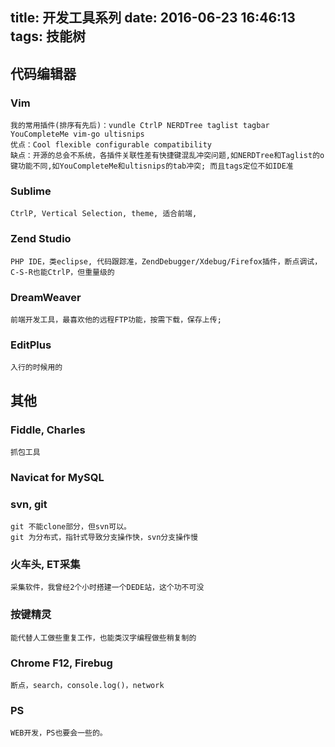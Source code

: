 title: 开发工具系列
date: 2016-06-23 16:46:13
tags: 技能树
---

## 代码编辑器

### Vim 
    我的常用插件(排序有先后)：vundle CtrlP NERDTree taglist tagbar YouCompleteMe vim-go ultisnips
    优点：Cool flexible configurable compatibility 
    缺点：开源的总会不系统，各插件关联性差有快捷键混乱冲突问题,如NERDTree和Taglist的o键功能不同,如YouCompleteMe和ultisnips的tab冲突; 而且tags定位不如IDE准

### Sublime
    CtrlP, Vertical Selection, theme, 适合前端, 
    
### Zend Studio
    PHP IDE，类eclipse, 代码跟踪准，ZendDebugger/Xdebug/Firefox插件，断点调试，C-S-R也能CtrlP，但重量级的

### DreamWeaver
    前端开发工具，最喜欢他的远程FTP功能，按需下载，保存上传;

### EditPlus 
    入行的时候用的




## 其他

### Fiddle, Charles
    抓包工具

### Navicat for MySQL

### svn, git
    git 不能clone部分，但svn可以。
    git 为分布式，指针式导致分支操作快，svn分支操作慢

### 火车头, ET采集 
    采集软件，我曾经2个小时搭建一个DEDE站，这个功不可没

### 按键精灵
    能代替人工做些重复工作，也能类汉字编程做些稍复制的

### Chrome F12, Firebug
    断点，search，console.log()，network

### PS
    WEB开发，PS也要会一些的。
